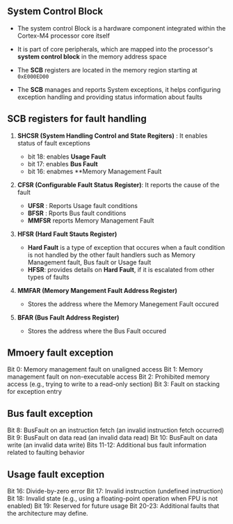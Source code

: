 ## System Control Block 
- The system control Block is a hardware component integrated within the Cortex-M4 processor core itself

- It is part of core peripherals, which are mapped into the processor's **system control block** in the memory address space 

- The **SCB** registers are located in the memory region starting at `0xE000ED00`

- The **SCB** manages and reports System exceptions, it helps configuring exception handling and providing status information about faults

## SCB registers for fault handling 

1. **SHCSR (System Handling Control and State Regiters)** : It enables status of fault exceptions 
    - bit 18: enables **Usage Fault**
    - bit 17: enables **Bus Fault**
    - bit 16: enabmes **Memory Management Fault

2. **CFSR (Configurable Fault Status Register)**: It reports the cause of the fault 
    - **UFSR** : Reports Usage fault conditions  
    - **BFSR** : Rports Bus fault conditions 
    - **MMFSR** reports Memory Management Fault

3. **HFSR (Hard Fault Stauts Register)**
    - **Hard Fault** is a type of exception that occures when a fault condition is not handled by the other fault handlers such as Memory Management fault, Bus fault or Usage fault 
    - **HFSR**: provides details on **Hard Fault**, if it is escalated from other types of faults 

4. **MMFAR (Memory Mangement Fault Address Register)**
    - Stores the address where the Memory Manegement Fault occured 

5. **BFAR (Bus Fault Address Register)**
    - Stores the address where the Bus Fault occured   



## Mmoery fault exception 
Bit 0: Memory management fault on unaligned access
Bit 1: Memory management fault on non-executable access
Bit 2: Prohibited memory access (e.g., trying to write to a read-only section)
Bit 3: Fault on stacking for exception entry

## Bus fault exception 
Bit 8: BusFault on an instruction fetch (an invalid instruction fetch occurred)
Bit 9: BusFault on data read (an invalid data read)
Bit 10: BusFault on data write (an invalid data write)
Bits 11-12: Additional bus fault information related to faulting behavior


## Usage fault exception 
Bit 16: Divide-by-zero error
Bit 17: Invalid instruction (undefined instruction)
Bit 18: Invalid state (e.g., using a floating-point operation when FPU is not enabled)
Bit 19: Reserved for future usage
Bit 20-23: Additional faults that the architecture may define.
